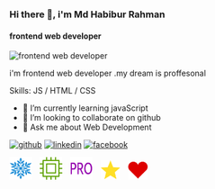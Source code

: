 ### Hi there 👋, i'm Md Habibur Rahman
####  frontend web developer
![ frontend web developer](https://z-p3-scontent.fdac12-1.fna.fbcdn.net/v/t39.30808-6/471300714_609354632042433_6188263520097904114_n.jpg?_nc_cat=105&ccb=1-7&_nc_sid=a5f93a&_nc_ohc=xTrFZjq9QFMQ7kNvgHKDzJH&_nc_zt=23&_nc_ht=z-p3-scontent.fdac12-1.fna&_nc_gid=AaEhVWdKPKGvk-Nzjg0R2y6&oh=00_AYCNsQWLQyoMoZUn0xKIY_lmjCaHsul0FqBudN8dEgC-aA&oe=6774A6B0)

i'm frontend web developer .my dream is proffesonal

Skills: JS / HTML / CSS

- 🌱 I’m currently learning javaScript 
- 👯 I’m looking to collaborate on github 
- 💬 Ask me about Web Development 


[<img src='https://cdn.jsdelivr.net/npm/simple-icons@3.0.1/icons/github.svg' alt='github' height='40'>](https://github.com/https://github.com/rahmanMdalHabib)  [<img src='https://cdn.jsdelivr.net/npm/simple-icons@3.0.1/icons/linkedin.svg' alt='linkedin' height='40'>](https://www.linkedin.com/in/https://www.linkedin.com/in/md-habibur-rahman-b83302264//)  [<img src='https://cdn.jsdelivr.net/npm/simple-icons@3.0.1/icons/facebook.svg' alt='facebook' height='40'>](https://www.facebook.com/https://www.facebook.com/md.habibur.rahman.191898/photos)  

<a href='https://archiveprogram.github.com/'><img src='https://raw.githubusercontent.com/acervenky/animated-github-badges/master/assets/acbadge.gif' width='40' height='40'></a> <a href='https://docs.github.com/en/developers'><img src='https://raw.githubusercontent.com/acervenky/animated-github-badges/master/assets/devbadge.gif' width='40' height='40'></a> <a href='https://github.com/pricing'><img src='https://raw.githubusercontent.com/acervenky/animated-github-badges/master/assets/pro.gif' width='40' height='40'></a> <a href='https://stars.github.com/'><img src='https://raw.githubusercontent.com/acervenky/animated-github-badges/master/assets/starbadge.gif' width='35' height='35'></a> <a href='https://docs.github.com/en/github/supporting-the-open-source-community-with-github-sponsors'><img src='https://raw.githubusercontent.com/acervenky/animated-github-badges/master/assets/sponsorbadge.gif' width='35' height='35'></a> 

